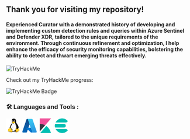## Thank you for visiting my repository! 

#### Experienced Curator with a demonstrated history of developing and implementing custom detection rules and queries within Azure Sentinel and Defender XDR, tailored to the unique requirements of the environment. Through continuous refinement and optimization, I help enhance the efficacy of security monitoring capabilities, bolstering the ability to detect and thwart emerging threats effectively.

<div>
  <img src="https://tryhackme-badges.s3.amazonaws.com/ItzHerbie.png" alt="TryHackMe">
</div>

Check out my TryHackMe progress:

![TryHackMe Badge](https://tryhackme-badges.s3.amazonaws.com/146847.png)


### :hammer_and_wrench: Languages and Tools :
<div>
  <img src="https://github.com/devicons/devicon/blob/master/icons/linux/linux-original.svg" title="Git" **alt="Git" width="40" height="40"/>
  <img src="https://github.com/devicons/devicon/blob/master/icons/azure/azure-original.svg" title="Git" **alt="Git" width="40" height="40"/>
  <img src="https://github.com/devicons/devicon/blob/master/icons/kibana/kibana-original.svg" title="Git" **alt="Git" width="40" height="40"/>
  <img src="https://github.com/devicons/devicon/blob/master/icons/elasticsearch/elasticsearch-plain.svg" title="Git" **alt="Git" width="40" height="40"/>
</div>


<!--
**ItzHerbie/ItzHerbie** is a ✨ _special_ ✨ repository because its `README.md` (this file) appears on your GitHub profile.

Here are some ideas to get you started:

- 🔭 I’m currently working on ...
- 🌱 I’m currently learning ...
- 👯 I’m looking to collaborate on ...
- 🤔 I’m looking for help with ...
- 💬 Ask me about ...
- 📫 How to reach me: ...
- 😄 Pronouns: ...
- ⚡ Fun fact: ...
-->
